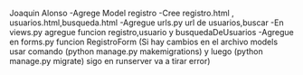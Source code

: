 Joaquin Alonso
-Agrege Model registro
-Cree registro.html , usuarios.html,busqueda.html
-Agregue urls.py url de usuarios,buscar
-En views.py agregue funcion registro,usuario y busquedaDeUsuarios
-Agregue en forms.py funcion RegistroForm
(Si hay cambios en el archivo models usar comando (python manage.py makemigrations) y luego (python manage.py migrate) sigo en runserver va a tirar error)

